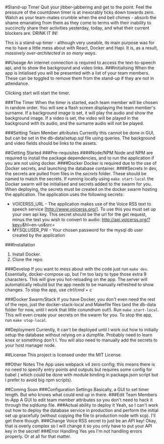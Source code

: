 #Stand-up Timer
Quit your jibber-jabbering and get to the point. Feel the pressure of the countdown timer is at inexorably ticks down towards zero. Watch as your team-mates crumble when the end bell chimes - absorb the shame emanating from them as they come to terms with their inability to succinctly share their activities yesterday, today, and what their current blockers are. DRINK IT IN!

This is a stand-up timer - although very useable, its main purpose was for me to have a little mess about with React, Docker and Hapi. It is, as a result, *massively over-architected in so many ways*.

##Useage
An internet connection is required to access the text-to-speech api, and to show the background and video links.
###Initialising
When the app is intialised you will be presented with a list of your team members. These can be toggled to remove them from the stand-up if they are not in attendance.

Clicking start will start the timer.

###The Timer
When the timer is started, each team member will be chosen in random order. You will see a flash screen displaying the team member's surname. If a background image is set, it will play the audio and show the background image. If a video is set, the video will be played in the background with its audio, and the surname audio will not be played.

###Setting Team Member attributes
Currently this cannot be done in GUI, but can be set in the db-data/setup.sql file using queries. The background and video fields should be links to the assets.

##Getting Started
###Pre-requisites
####Node/NPM
Node and NPM are required to install the package dependencies, and to run the application if you are not using docker.
####Docker
Docker is required due to the use of Docker secrets, and launching the database container.
####Secrets
In dev, the secrets are pulled from files in the *secrets* folder. These should be named to match the secrets.
If running locally using `make start-local` the Docker swarm will be initialised and secrets added to the swarm for you.
When deploying, the secrets must be created on the docker swarm hosting the application.
The application uses the following secrets:
* VOICERSS_URL - The application makes use of the Voice RSS text to speech service [http://www.voicerss.org/]. To use this you must set up your own api key. This secret should be the url for the get request, minus the text you wish to convert to audio: http://api.voicerss.org/?key=<YOUR API KEY>&hl=en-us&src=
* MYSQLUSER_PW - Your chosen password for the mysql db user created by the application

###Installation
1. Install Docker.
2. Clone the repo.

###Develop
If you want to mess about with the code just run `make dev`.
Essentially, docker-compose up, but I'm too lazy to type those extra 9 characters. This will give you hot-reloading on the app. The server will automatically rebuild but the app needs to be manually refreshed to show changes.
To stop the app, use *ctrl/cmd + c*

###Docker Swarm/Stack
If you have Docker, you don't even need the rest of the repo, just the docker-stack-local and Makefile files (and the db-data folder for now, until I work that little conundrum out!).
Run `make start-local`. This will even create your secrets on the swarm for you.
To stop the app, run `make stop-local`.

##Deployment
Currently, it can't be deployed until I work out how to initially setup the database without relying on a dumpfile. Probably need to learn knex or something don't I.
You will also need to manually add the secrets to your host manager node.

##License
This project is licensed under the MIT License.

##Other Notes
The App uses webpack v4 zero config; this means there is no need to specify entry points and outputs but requires some config for babel ( which could be done with module binding in package.json script but I prefer to avoid big npm scripts).

##Coming Soon
###Configuration Settings
Basically, a GUI to set timer length. But who knows what could end up in there.
###Edit Team Members In-App
A GUI to edit team member attributes so you don't need to hack it through the sqldump file.
###Actual ability to deploy it
Yeah, so I can't work out how to deploy the database service in production and perform the initial set up gracefully (without copying the file to production node with scp). I'll get there though.
###Change Voice RSS secret to just be an API key!
Okay, that is overly complex so I will change it so you only have to put your API key in the secret!
###Error Handling
Yes yes I'm not handling errors properly. Or at all for that matter.
